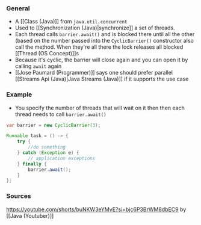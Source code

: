 ### General
- A [[Class (Java)]] from `java.util.concurrent`
- Used to [[Synchronization (Java)|synchronize]] a set of threads. 
- Each thread calls `barrier.await()` and is blocked there until all the other (based on the number passed into the `CyclicBarrier()` constructor also call the method. When they're all there the lock releases all blocked [[Thread (OS Concept)]]s
- Because it's cyclic, the barrier will close again and you can open it by calling `await` again
- [[Jose Paumard (Programmer)]] says one should prefer parallel [[Streams Api (Java)|Java Streams (Java)]] if it supports the use case
### Example
- You specify the number of threads that will wait on it then then each thread needs to call `barrier.await()`
```java
var barrier = new CyclicBarrier(3);

Runnable task = () -> {
	try {
		//do something
	} catch (Exception e) {
		// application exceptions
	} finally {
		barrier.await();
	}
};
```


### Sources
https://youtube.com/shorts/buNKW3eYMvE?si=bjc6P3BrWM8dbEC9 by [[Java (Youtuber)]]